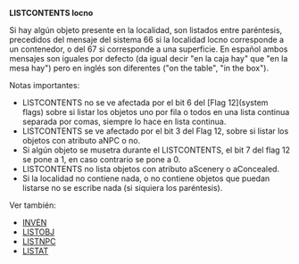 **LISTCONTENTS locno**

Si hay algún objeto presente en la localidad, son listados entre paréntesis, precedidos del mensaje del sistema 66 si la localidad locno corresponde a un contenedor, o del 67 si corresponde a una superficie. En español ambos mensajes son iguales por defecto (da igual decir "en la caja hay" que "en la mesa hay") pero en inglés son diferentes ("on the table", "in the box").

Notas importantes:

- LISTCONTENTS no se ve afectada por el bit 6 del  [Flag 12](system flags) sobre si listar los objetos uno por fila o todos en una lista continua separada por comas, siempre lo hace en lista continua.
- LISTCONTENTS se ve afectado por el bit 3 del Flag 12, sobre si listar los objetos con atributo aNPC o no.
- Si algún objeto se musetra durante el LISTCONTENTS, el bit 7 del flag 12 se pone a 1, en caso contrario se pone a 0.
- LISTCONTENTS no lista objetos con atributo aScenery o aConcealed.
- Si la localidad no contiene nada, o no contiene objetos que puedan listarse no se escribe nada (si siquiera los paréntesis).

Ver también:

* [INVEN](INVEN_ES)
* [LISTOBJ](LISTOBJ_ES)
* [LISTNPC](LISTNPC_ES)
* [LISTAT](LISTAT_ES)